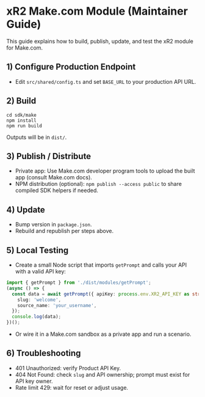 # xR2 Make.com Module (Maintainer Guide)

This guide explains how to build, publish, update, and test the xR2 module for Make.com.

## 1) Configure Production Endpoint
- Edit `src/shared/config.ts` and set `BASE_URL` to your production API URL.

## 2) Build
```
cd sdk/make
npm install
npm run build
```
Outputs will be in `dist/`.

## 3) Publish / Distribute
- Private app: Use Make.com developer program tools to upload the built app (consult Make.com docs).
- NPM distribution (optional): `npm publish --access public` to share compiled SDK helpers if needed.

## 4) Update
- Bump version in `package.json`.
- Rebuild and republish per steps above.

## 5) Local Testing
- Create a small Node script that imports `getPrompt` and calls your API with a valid API key:
```ts
import { getPrompt } from './dist/modules/getPrompt';
(async () => {
  const data = await getPrompt({ apiKey: process.env.XR2_API_KEY as string }, {
    slug: 'welcome',
    source_name: 'your_username',
  });
  console.log(data);
})();
```
- Or wire it in a Make.com sandbox as a private app and run a scenario.

## 6) Troubleshooting
- 401 Unauthorized: verify Product API Key.
- 404 Not Found: check `slug` and API ownership; prompt must exist for API key owner.
- Rate limit 429: wait for reset or adjust usage.
